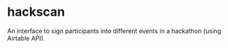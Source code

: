 # hackscan
An interface to sign participants into different events in a hackathon (using Airtable API).
